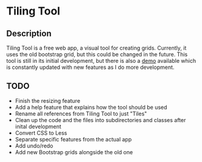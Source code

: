 # Tiling Tool

## Description
Tiling Tool is a free web app, a visual tool for creating grids. Currently, it uses the old bootstrap grid, but this could be changed in the future. This tool is still in its initial development, but there is also a [demo](http://amirmohsen.github.io/tilingtool/) available which is constantly updated with new features as I do more development.

## TODO
* Finish the resizing feature
* Add a help feature that explains how the tool should be used
* Rename all references from Tiling Tool to just "Tiles"
* Clean up the code and the files into subdirectories and classes after inital development
* Convert CSS to Less
* Separate specific features from the actual app
* Add undo/redo
* Add new Bootstrap grids alongside the old one




